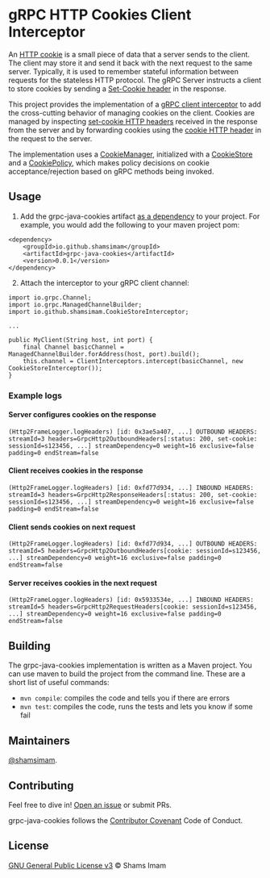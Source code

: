 # gRPC HTTP Cookies Client Interceptor

An [HTTP cookie](https://developer.mozilla.org/en-US/docs/Web/HTTP/Cookies) is a small piece of data that a server sends to the client.
The client may store it and send it back with the next request to the same server.
Typically, it is used to remember stateful information between requests for the stateless HTTP protocol.
The gRPC Server instructs a client to store cookies by sending a [Set-Cookie header]((https://developer.mozilla.org/en-US/docs/Web/HTTP/Headers/Set-Cookie)) in the response.

This project provides the implementation of a [gRPC client interceptor](https://grpc.github.io/grpc-java/javadoc/io/grpc/ClientInterceptor.html)
  to add the cross-cutting behavior of managing cookies on the client.
Cookies are managed
  by inspecting [set-cookie HTTP headers](https://developer.mozilla.org/en-US/docs/Web/HTTP/Headers/Set-Cookie) received in the response from the server and
  by forwarding cookies using the [cookie HTTP header](https://developer.mozilla.org/en-US/docs/Web/HTTP/Headers/Cookie) in the request to the server.

The implementation uses a [CookieManager](https://docs.oracle.com/en/java/javase/13/docs/api/java.base/java/net/CookieManager.html),
 initialized with a [CookieStore](https://docs.oracle.com/en/java/javase/13/docs/api/java.base/java/net/CookieStore.html)
 and a [CookiePolicy](https://docs.oracle.com/en/java/javase/13/docs/api/java.base/java/net/CookiePolicy.html),
 which makes policy decisions on cookie acceptance/rejection based on gRPC methods being invoked.

## Usage

1. Add the grpc-java-cookies artifact [as a dependency](https://clojars.org/io.github.shamsimam/grpc-java-cookies) to your project.
For example, you would add the following to your maven project pom:
```
<dependency>
    <groupId>io.github.shamsimam</groupId>
    <artifactId>grpc-java-cookies</artifactId>
    <version>0.0.1</version>
</dependency>
```
2. Attach the interceptor to your gRPC client channel:
```
import io.grpc.Channel;
import io.grpc.ManagedChannelBuilder;
import io.github.shamsimam.CookieStoreInterceptor;

...

public MyClient(String host, int port) {
    final Channel basicChannel = ManagedChannelBuilder.forAddress(host, port).build();
    this.channel = ClientInterceptors.intercept(basicChannel, new CookieStoreInterceptor());
}
```

### Example logs

#### Server configures cookies on the response

```
(Http2FrameLogger.logHeaders) [id: 0x3ae5a407, ...] OUTBOUND HEADERS: streamId=3 headers=GrpcHttp2OutboundHeaders[:status: 200, set-cookie: sessionId=s123456, ...] streamDependency=0 weight=16 exclusive=false padding=0 endStream=false
```

#### Client receives cookies in the response

```
(Http2FrameLogger.logHeaders) [id: 0xfd77d934, ...] INBOUND HEADERS: streamId=3 headers=GrpcHttp2ResponseHeaders[:status: 200, set-cookie: sessionId=s123456, ...] streamDependency=0 weight=16 exclusive=false padding=0 endStream=false
```

#### Client sends cookies on next request

```
(Http2FrameLogger.logHeaders) [id: 0xfd77d934, ...] OUTBOUND HEADERS: streamId=5 headers=GrpcHttp2OutboundHeaders[cookie: sessionId=s123456, ...] streamDependency=0 weight=16 exclusive=false padding=0 endStream=false
```

#### Server receives cookies in the next request

```
(Http2FrameLogger.logHeaders) [id: 0x5933534e, ...] INBOUND HEADERS: streamId=5 headers=GrpcHttp2RequestHeaders[cookie: sessionId=s123456, ...] streamDependency=0 weight=16 exclusive=false padding=0 endStream=false
```

## Building

The grpc-java-cookies implementation is written as a Maven project.
You can use maven to build the project from the command line.
These are a short list of useful commands:

* `mvn compile`: compiles the code and tells you if there are errors
* `mvn test`: compiles the code, runs the tests and lets you know if some fail

## Maintainers

[@shamsimam](https://github.com/shamsimam).

## Contributing

Feel free to dive in! [Open an issue](https://github.com/shamsimam/grpc-java-cookies/issues/new) or submit PRs.

grpc-java-cookies follows the [Contributor Covenant](http://contributor-covenant.org/version/1/3/0/) Code of Conduct.

## License

[GNU General Public License v3](LICENSE) © Shams Imam
